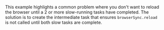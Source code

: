 
This example highlights a common problem where you don't want to reload
 the browser until a 2 or more slow-running tasks have completed. The solution
 is to create the intermediate task that ensures `browserSync.reload` is not
 called until both slow tasks are complete.
